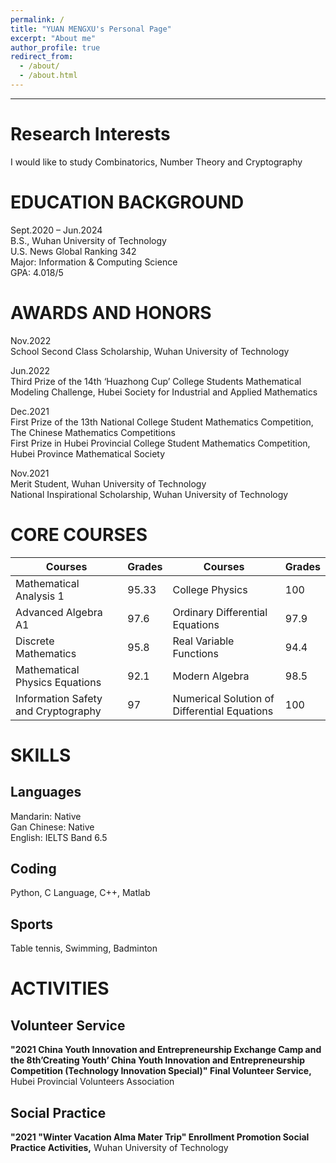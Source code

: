 ```yaml
---
permalink: /
title: "YUAN MENGXU's Personal Page"
excerpt: "About me"
author_profile: true
redirect_from: 
  - /about/
  - /about.html
---
```


---

**Research Interests**
=====
I would like to study Combinatorics, Number Theory and Cryptography




**EDUCATION BACKGROUND**
=====
Sept.2020 – Jun.2024  
B.S., Wuhan University of Technology  
U.S. News Global Ranking 342   
Major: Information & Computing Science  
GPA: 4.018/5



**AWARDS AND HONORS**
======
Nov.2022  
School Second Class Scholarship, Wuhan University of Technology  

Jun.2022  
Third Prize of the 14th ‘Huazhong Cup’ College Students Mathematical Modeling
Challenge, Hubei Society for Industrial and Applied Mathematics  

Dec.2021  
First Prize of the 13th National College Student Mathematics Competition, The Chinese Mathematics Competitions  
First Prize in Hubei Provincial College Student Mathematics Competition, Hubei Province Mathematical Society  

Nov.2021  
Merit Student, Wuhan University of Technology  
National Inspirational Scholarship, Wuhan University of Technology  



**CORE COURSES**
=====

| Courses | Grades | Courses | Grades |  
|  ---  | ---  | --- | --- |
| Mathematical Analysis 1 | 95.33 | College Physics | 100 |  
| Advanced Algebra A1 | 97.6 | Ordinary Differential Equations | 97.9 |
| Discrete Mathematics | 95.8 |  Real Variable Functions | 94.4 |
| Mathematical Physics Equations | 92.1 |  Modern Algebra | 98.5 |
| Information Safety and Cryptography | 97 | Numerical Solution of Differential Equations | 100 | 



SKILLS
=====

Languages
---
Mandarin: Native  
Gan Chinese: Native  
English: IELTS Band 6.5

Coding
---
Python, C Language, C++, Matlab  

Sports
---
Table tennis, Swimming, Badminton



ACTIVITIES
=====

Volunteer Service
---
**"2021 China Youth Innovation and Entrepreneurship Exchange Camp and the 8th’Creating Youth’ China Youth Innovation and Entrepreneurship Competition (Technology Innovation Special)" Final Volunteer Service,** Hubei Provincial Volunteers Association

Social Practice
---
**"2021 "Winter Vacation Alma Mater Trip" Enrollment Promotion Social Practice Activities,** Wuhan University of Technology
